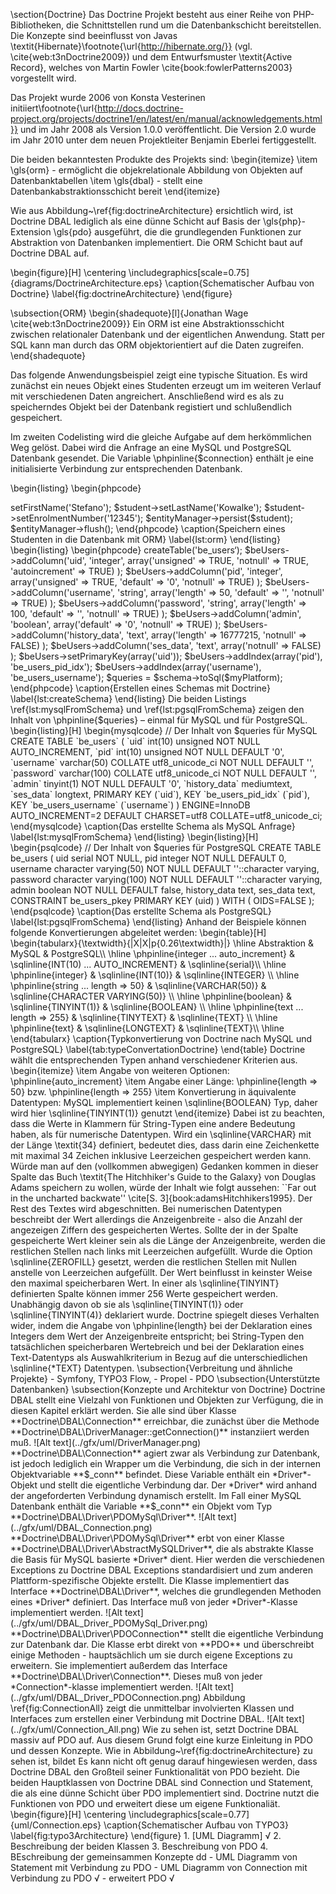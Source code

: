 \section{Doctrine}
Das Doctrine Projekt besteht aus einer Reihe von PHP-Bibliotheken, die Schnittstellen rund um die Datenbankschicht bereitstellen. Die Konzepte sind beeinflusst von Javas \textit{Hibernate}\footnote{\url{http://hibernate.org/}} (vgl. \cite{web:t3nDoctrine2009}) und dem Entwurfsmuster \textit{Active Record}, welches von Martin Fowler \cite{book:fowlerPatterns2003} vorgestellt wird.

Das Projekt wurde 2006 von Konsta Vesterinen initiiert\footnote{\url{http://docs.doctrine-project.org/projects/doctrine1/en/latest/en/manual/acknowledgements.html}} und im Jahr 2008 als Version 1.0.0 veröffentlicht. Die Version 2.0 wurde im Jahr 2010 unter dem neuen Projektleiter Benjamin Eberlei fertiggestellt.

Die beiden bekanntesten Produkte des Projekts sind:
\begin{itemize}
	\item \gls{orm} - ermöglicht die objekrelationale Abbildung von Objekten auf Datenbanktabellen
	\item \gls{dbal} - stellt eine Datenbankabstraktionsschicht bereit
\end{itemize}

Wie aus Abbildung~\ref{fig:doctrineArchitecture} ersichtlich wird, ist Doctrine DBAL lediglich als eine dünne Schicht auf Basis der \gls{php}-Extension \gls{pdo} ausgeführt, die die grundlegenden Funktionen zur Abstraktion von Datenbanken implementiert. Die ORM Schicht baut auf Doctrine DBAL auf.

\begin{figure}[H]
    \centering
    \includegraphics[scale=0.75]{diagrams/DoctrineArchitecture.eps}
    \caption{Schematischer Aufbau von Doctrine}
    \label{fig:doctrineArchitecture}
\end{figure}

\subsection{ORM}
\begin{shadequote}[l]{Jonathan Wage \cite{web:t3nDoctrine2009}}
	Ein ORM ist eine Abstraktionsschicht zwischen relationaler Datenbank und der eigentlichen Anwendung. Statt per SQL kann man durch das ORM objektorientiert auf die Daten zugreifen.
\end{shadequote}

Das folgende Anwendungsbeispiel zeigt eine typische Situation. Es wird zunächst ein neues Objekt eines Studenten erzeugt um im weiteren Verlauf mit verschiedenen Daten angreichert. Anschließend wird es als zu speicherndes Objekt bei der Datenbank registiert und schlußendlich gespeichert.

Im zweiten Codelisting wird die gleiche Aufgabe auf dem herkömmlichen Weg gelöst. Dabei wird die Anfrage an eine MySQL und PostgreSQL Datenbank gesendet. Die Variable \phpinline{$connection} enthält je eine initialisierte Verbindung zur entsprechenden Datenbank.

\begin{listing}
\begin{phpcode}
<?php

$student = new Student();
$student->setFirstName('Stefano');
$student->setLastName('Kowalke');
$student->setEnrolmentNumber('12345');
$entityManager->persist($student);
$entityManager->flush();
\end{phpcode}
\caption{Speichern eines Studenten in die Datenbank mit ORM}
\label{lst:orm}
\end{listing}

\begin{listing}
\begin{phpcode}
<?php

$sql =
    'INSERT INTO students ('first_name', 'last_name', 'enrolment_number')
    VALUES ('Stefano', 'Kowalke', '12345');

// MySQLi
$result = mysqli_query($connection, $sql);

// PostgreSQL
$result = pg_query($connection, $sql);

\end{phpcode}
\caption{Speichern eines Studenten in die Datenbank ohne ORM}
\label{lst:withoutOrm}
\end{listing}

Der Code in Listing~\ref{lst:orm} gibt keinen Rückschluss auf die darunterliegende Datenbank. Die Daten des Studenten könnten in eine CSV-Datei, einer MySQL oder Postgres Datenbank gespeichert worden sein. Hingegen wurden in Listing~\ref{lst:withoutOrm} zwei verschiedene Methoden genutzt, um die Daten in eine MySQL und Postgres Datenbank zu schreiben. Die Speicherung in eine Textdatei wurde dabei nicht berücksichtigt.

Doctrine ORM ist für die Umwandlung des \phpinline{$student}-Objekt in eine \gls{sql}-Abfrage zuständig. Die erzeugte Abfrage ist mit der aus Codebeispiel~\ref{lst:withoutOrm} vergleichbar. Die Konvertierung der Anfrage in die verschiedenen \gls{sql}-Dialekte\footnote{Als \gls{sql} Dialekt wird ein vom \gls{sql}-Standard abweichender Hersteller-spezifischer Sprachumfang bezeichnet. Ein Dialekt ist in der Regel kompatibel mit dem Standard und erweitert ihn um eigene Sprachkonstrukte.} erfolgt durch Doctrine DBAL.

\subsection{DBAL}
Doctrine konvertiert das Schema anhand von sehr unterschiedlichen Merkmalen in das \gls{sql} der jeweilgen \gls{dbms}, die zum Verständnis einen etwas tieferen Einstieg in die Eigenheiten der \gls{dbms} erfordern. Da dies den Umfang der Arbeit überschreitet, wurden markante Beispiele gewählt, die den Sachverhalt verdeutlichen.

Datenbankschemas werden in Doctrine von der Klasse \phpinline{Schema} repräsentiert. Im Beispiel wird zunächst eine Instanz dieser Klasse erstellt und anschließend wird eine neue Tabelle und mehrere Tabellenspalten mit unterschiedlichen Datentypen angelegt. In Zeile 24 wird das Schema in eine \gls{sql}-Abfrage übersetzt. Davor existiert es lediglich als PHP-Objekt bis zum Ende der Laufzeit des Scripts.

Die Variable \phpinline{$myPlatform} enthält die Information über das aktuelle benutzte \gls{dbms}.

\begin{listing}[H]
\begin{phpcode}
<?php

$schema = new \Doctrine\DBAL\Schema\Schema();
$beUsers = $schema->createTable('be_users‘);
$beUsers->addColumn('uid', 'integer',
  array('unsigned' => TRUE, 'notnull' => TRUE, 'autoincrement' => TRUE)
);
$beUsers->addColumn('pid', 'integer',
  array('unsigned' => TRUE, 'default' => '0', 'notnull' => TRUE)
);
$beUsers->addColumn('username', 'string',
  array('length' => 50, 'default' => '', 'notnull' => TRUE)
);
$beUsers->addColumn('password', 'string',
  array('length' => 100, 'default' => '', 'notnull' => TRUE)
);
$beUsers->addColumn('admin', 'boolean',
  array('default' => '0', 'notnull' => TRUE)
);
$beUsers->addColumn('history_data', 'text',
  array('length' => 16777215, 'notnull' => FALSE)
);
$beUsers->addColumn('ses_data', 'text',
  array('notnull' => FALSE)
);
$beUsers->setPrimaryKey(array('uid'));
$beUsers->addIndex(array('pid'), 'be_users_pid_idx');
$beUsers->addIndex(array('username'), 'be_users_username');

$queries = $schema->toSql($myPlatform);
\end{phpcode}
\caption{Erstellen eines Schemas mit Doctrine}
\label{lst:createSchema}
\end{listing}

Die beiden Listings \ref{lst:mysqlFromSchema} und \ref{lst:pgsqlFromSchema} zeigen den Inhalt von \phpinline{$queries} – einmal für MySQL und für PostgreSQL.

\begin{listing}[H]
\begin{mysqlcode}
// Der Inhalt von $queries für MySQL
CREATE TABLE `be_users` (
	`uid` int(10) unsigned NOT NULL AUTO_INCREMENT,
	`pid` int(10) unsigned NOT NULL DEFAULT '0',
	`username` varchar(50) COLLATE utf8_unicode_ci NOT NULL DEFAULT '',
	`password` varchar(100) COLLATE utf8_unicode_ci NOT NULL DEFAULT '',
	`admin` tinyint(1) NOT NULL DEFAULT '0',
	`history_data` mediumtext,
	`ses_data` longtext,
	PRIMARY KEY (`uid`),
	KEY `be_users_pid_idx` (`pid`),
	KEY `be_users_username` (`username`)
) ENGINE=InnoDB AUTO_INCREMENT=2 DEFAULT CHARSET=utf8 COLLATE=utf8_unicode_ci;
\end{mysqlcode}
\caption{Das erstellte Schema als MySQL Anfrage}
\label{lst:mysqlFromSchema}
\end{listing}

\begin{listing}[H]
\begin{psqlcode}
// Der Inhalt von $queries für PostgreSQL
CREATE TABLE be_users (
	uid serial NOT NULL,
	pid integer NOT NULL DEFAULT 0,
	username character varying(50) NOT NULL DEFAULT ''::character varying,
	password character varying(100) NOT NULL DEFAULT ''::character varying,
	admin boolean NOT NULL DEFAULT false,
	history_data text,
	ses_data text,
	CONSTRAINT be_users_pkey PRIMARY KEY (uid)
) WITH (
	OIDS=FALSE
);
\end{psqlcode}
\caption{Das erstellte Schema als PostgreSQL}
\label{lst:pgsqlFromSchema}
\end{listing}

Anhand der Beispiele können folgende Konvertierungen abgeleitet werden:

\begin{table}[H]
	\begin{tabularx}{\textwidth}{|X|X|p{0.26\textwidth}|}
		\hline
		Abstraktion                             & MySQL                                  & PostgreSQL\\ \hline
		\phpinline{integer ... auto_increment}  & \sqlinline{INT(10) ... AUTO_INCREMENT} & \sqlinline{serial}\\ \hline
		\phpinline{integer}                     & \sqlinline{INT(10)}                    & \sqlinline{INTEGER} \\ \hline
		\phpinline{string ... length => 50}     & \sqlinline{VARCHAR(50)}                & \sqlinline{CHARACTER VARYING(50)} \\ \hline
		\phpinline{boolean}                     & \sqlinline{TINYINT(1)}                 & \sqlinline{BOOLEAN} \\ \hline
		\phpinline{text ... length => 255}      & \sqlinline{TINYTEXT}                   & \sqlinline{TEXT} \\ \hline
		\phpinline{text}                        & \sqlinline{LONGTEXT}                   & \sqlinline{TEXT}\\ \hline
	\end{tabularx}
	\caption{Typkonvertierung von Doctrine nach MySQL und PostgreSQL}
	\label{tab:typeConvertationDoctrine}
\end{table}

Doctrine wählt die entsprechenden Typen anhand verschiedener Kriterien aus.

\begin{itemize}
	\item Angabe von weiteren Optionen: \phpinline{auto_increment}
	\item Angabe einer Länge: \phpinline{length => 50} bzw. \phpinline{length => 255}
	\item Konvertierung in äquivalente Datentypen: MySQL implementiert keinen \sqlinline{BOOLEAN} Typ, daher wird hier \sqlinline{TINYINT(1)} genutzt
\end{itemize}

Dabei ist zu beachten, dass die Werte in Klammern für String-Typen eine andere Bedeutung haben, als für numerische Datentypen. Wird ein \sqlinline{VARCHAR} mit der Länge \textit{34} definiert, bedeutet dies, dass darin eine Zeichenkette mit maximal 34 Zeichen inklusive Leerzeichen gespeichert werden kann. Würde man auf den (vollkommen abwegigen) Gedanken kommen in dieser Spalte das Buch \textit{The Hitchhiker's Guide to the Galaxy} von Douglas Adams speichern zu wollen, würde der Inhalt wie folgt aussehen: ``Far out in the uncharted backwate'' \cite[S. 3]{book:adamsHitchhikers1995}. Der Rest des Textes wird abgeschnitten.

Bei numerischen Datentypen beschreibt der Wert allerdings die Anzeigenbreite - also die Anzahl der angezeigen Ziffern des gespeicherten Wertes. Sollte der in der Spalte gespeicherte Wert kleiner sein als die Länge der Anzeigenbreite, werden die restlichen Stellen nach links mit Leerzeichen aufgefüllt. Wurde die Option \sqlinline{ZEROFILL} gesetzt, werden die restlichen Stellen mit Nullen anstelle von Leerzeichen aufgefüllt. Der Wert beinflusst in keinster Weise den maximal speicherbaren Wert. In einer als \sqlinline{TINYINT} definierten Spalte können immer 256 Werte gespeichert werden. Unabhängig davon ob sie als \sqlinline{TINYINT(1)} oder \sqlinline{TINYINT(4)} deklariert wurde.

Doctrine spiegelt dieses Verhalten wider, indem die Angabe von \phpinline{length} bei der Deklaration eines Integers dem Wert der Anzeigenbreite entspricht; bei String-Typen den tatsächlichen speicherbaren Wertebreich und bei der Deklaration eines Text-Datentyps als Auswahlkriterium in Bezug auf die unterschiedlichen \sqlinline{*TEXT} Datentypen.

\subsection{Verbreitung und ähnliche Projekte}
- Symfony, TYPO3 Flow,
- Propel
- PDO

\subsection{Unterstützte Datenbanken}

\subsection{Konzepte und Architektur von Doctrine}
Doctrine DBAL stellt eine Vielzahl von Funktionen und Objekten zur Verfügung, die in diesen Kapitel erklärt werden. Sie alle sind über Klasse **Doctrine\DBAL\Connection** erreichbar, die zunächst über die Methode **Doctrine\DBAL\DriverManager::getConnection()** instanziiert werden muß. 

![Alt text](../gfx/uml/DriverManager.png)

**Doctrine\DBAL\Connection** agiert zwar als Verbindung zur Datenbank, ist jedoch lediglich ein Wrapper um die Verbindung, die sich in der internen Objektvariable **$_conn** befindet. Diese Variable enthält ein *Driver*-Objekt und stellt die eigentliche Verbindung dar. Der *Driver* wird anhand der angeforderten Verbindung dynamisch erstellt. Im Fall einer MySQL Datenbank enthält die Variable **$_conn** ein Objekt vom Typ **Doctrine\DBAL\Driver\PDOMySql\Driver**.

![Alt text](../gfx/uml/DBAL_Connection.png)

**Doctrine\DBAL\Driver\PDOMySql\Driver** erbt von einer Klasse **Doctrine\DBAL\Driver\AbstractMySQLDriver**, die als abstrakte Klasse die Basis für MySQL basierte *Driver* dient. Hier werden die verschiedenen Exceptions zu Doctrine DBAL Exceptions standardisiert und zum anderen Plattform-spezifische Objekte erstellt. Die Klasse implementiert das Interface **Doctrine\DBAL\Driver**, welches die grundlegenden Methoden eines *Driver* definiert. Das Interface muß von jeder *Driver*-Klasse implementiert werden.

![Alt text](../gfx/uml/DBAL_Driver_PDOMySql_Driver.png)

**Doctrine\DBAL\Driver\PDOConnection** stellt die eigentliche Verbindung zur Datenbank dar. Die Klasse erbt direkt von **PDO** und überschreibt einige Methoden  - hauptsächlich um sie durch eigene Exceptions zu erweitern. Sie implementiert außerdem das Interface **Doctrine\DBAL\Driver\Connection**. Dieses muß von jeder *Connection*-klasse implementiert werden.

![Alt text](../gfx/uml/DBAL_Driver_PDOConnection.png)

Abbildung \ref{fig:ConnectionAll} zeigt die unmittelbar involvierten Klassen und Interfaces zum erstellen einer Verbindung mit Doctrine DBAL.

![Alt text](../gfx/uml/Connection_All.png)



Wie zu sehen ist, setzt Doctrine DBAL massiv auf PDO auf. Aus diesem Grund folgt eine kurze Einleitung in PDO und dessen Konzepte. 




Wie in Abbildung~\ref{fig:doctrineArchitecture} zu sehen ist, bildet 

Es kann nicht oft genug darauf hingewiesen werden, dass Doctrine DBAL den Großteil seiner Funktionalität von PDO bezieht.


Die beiden Hauptklassen von Doctrine DBAL sind Connection und Statement, die als eine dünne Schicht über PDO implementiert sind. Doctrine nutzt die Funktionen von PDO und erweitert diese um eigene Funktionaliät.

\begin{figure}[H]
	\centering
	\includegraphics[scale=0.77]{uml/Connection.eps}
	\caption{Schematischer Aufbau von TYPO3}
	\label{fig:typo3Architecture}
\end{figure}


1. [UML Diagramm] √
2. Beschreibung der beiden Klassen
3. Beschreibung von PDO
4. BEschreibung der gemeinsammen Konzepte

dd

- UML Diagramm von Statement mit Verbindung zu PDO
- UML Diagramm von Connection mit Verbindung zu PDO √
- erweitert PDO √
